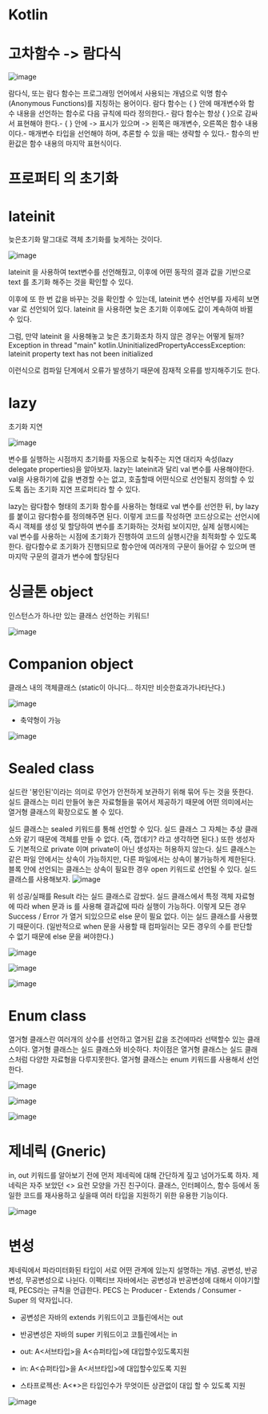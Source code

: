# Kotlin


# 고차함수 -> 람다식




![image](https://user-images.githubusercontent.com/117493614/200719897-bd21894e-1c8f-449d-9b7c-2d27e0f8f413.png)



람다식, 또는 람다 함수는 프로그래밍 언어에서 사용되는 개념으로 익명 함수 (Anonymous Functions)를 지칭하는 용어이다.
람다 함수는 { } 안에 매개변수와 함수 내용을 선언하는 함수로 다음 규칙에 따라 정의한다.- 람다 함수는 항상 { }으로 감싸서 표현해야 한다.- { } 안에 -> 표시가 있으며 -> 왼쪽은 매개변수, 오른쪽은 함수 내용이다.- 매개변수 타입을 선언해야 하며, 추론할 수 있을 때는 생략할 수 있다.- 함수의 반환값은 함수 내용의 마지막 표현식이다.






# 프로퍼티 의 초기화

# lateinit
 늦은초기화
 말그대로 객체 초기화를 늦게하는 것이다.

![image](https://user-images.githubusercontent.com/117493614/200717605-e0e8daeb-00d7-4ed3-aefe-3fb070f632d5.png)


lateinit 을 사용하여 
text변수를 선언해줬고, 이후에 어떤 동작의 결과 값을 기반으로 text 를 초기화 해주는 것을 확인할 수 있다.

이후에 또 한 번 값을 바꾸는 것을 확인할 수 있는데, lateinit 변수 선언부를 자세히 보면 var 로 선언되어 있다. lateinit 을 사용하면 늦은 초기화 이후에도 값이 계속하여 바뀔 수 있다.

그럼, 만약 lateinit 을 사용해놓고 늦은 초기화조차 하지 않은 경우는 어떻게 될까?
Exception in thread "main" kotlin.UninitializedPropertyAccessException: lateinit property text has not been initialized

이런식으로 컴파일 단계에서 오류가 발생하기 때문에 잠재적 오류를 방지해주기도 한다.


# lazy
초기화 지연

![image](https://user-images.githubusercontent.com/117493614/200742148-83a4c2aa-eeb9-42c8-b48b-9ad61f333094.png)




변수를 실행하는 시점까지 초기화를 자동으로 늦춰주는 지연 대리자 속성(lazy delegate properties)을 알아보자. lazy는 lateinit과 달리 val 변수를 사용해야한다. val을 사용하기에 값을 변경할 수는 없고, 호출할때 어떤식으로 선언될지 정의할 수 있도록 돕는 초기화 지연 프로퍼티라 할 수 있다.

lazy는 람다함수 형태의 초기화 함수를 사용하는 형태로 val 변수를 선언한 뒤, by lazy를 붙이고 람다함수를 정의해주면 된다. 이렇게 코드를 작성하면 코드상으로는 선언시에 즉시 객체를 생성 및 할당하여 변수를 초기화하는 것처럼 보이지만, 실제 실행시에는 val 변수를 사용하는 시점에 초기화가 진행하여 코드의 실행시간을 최적화할 수 있도록 한다. 람다함수로 초기화가 진행되므로 함수안에 여러개의 구문이 들어갈 수 있으며 맨 마지막 구문의 결과가 변수에 할당된다



# 싱글톤 object

인스턴스가 하나만 있는 클래스 선언하는 키워드!

![image](https://user-images.githubusercontent.com/117493614/200966297-18c1d480-8a3e-4d38-86b1-37c9689c0aa8.png)



# Companion object

클래스 내의 객체클래스 (static이 아니다... 하지만 비슷한효과가나타난다.)


![image](https://user-images.githubusercontent.com/117493614/200966551-b83f187c-1be1-463d-b3b5-c26f62f8a203.png)


- 축약형이 가능

![image](https://user-images.githubusercontent.com/117493614/200967509-5924e4b5-52d8-4a50-9345-d90262054290.png)


# Sealed class

실드란 '봉인된'이라는 의미로 무언가 안전하게 보관하기 위해 묶어 두는 것을 뜻한다. 실드 클래스는 미리 만들어 놓은 자료형들을 묶어서 제공하기 때문에 어떤 의미에서는 열거형 클래스의 확장으로도 볼 수 있다.

 

실드 클래스는 sealed 키워드를 통해 선언할 수 있다. 실드 클래스 그 자체는 추상 클래스와 같기 때문에 객체를 만들 수 없다. (즉, 껍데기? 라고 생각하면 된다.) 또한 생성자도 기본적으로 private 이며 private이 아닌 생성자는 허용하지 않는다. 실드 클래스는 같은 파일 안에서는 상속이 가능하지만, 다른 파일에서는 상속이 불가능하게 제한된다. 블록 안에 선언되는 클래스는 상속이 필요한 경우 open 키워드로 선언될 수 있다. 실드 클래스를 사용해보자.
![image](https://user-images.githubusercontent.com/117493614/201450388-efcd33fa-0c8f-462d-b7a0-9d39f66e256e.png)


위  성공/실패를 Result 라는 실드 클래스로 감쌌다. 실드 클래스에서 특정 객체 자료형에 따라 when 문과 is 를 사용해 결과값에 따라 실행이 가능하다. 이렇게 모든 경우 Success / Error 가 열거 되있으므로 else 문이 필요 없다. 이는 실드 클래스를 사용했기 때문이다. (일반적으로 when 문을 사용할 때 컴파일러는 모든 경우의 수를 판단할 수 없기 때문에 else 문을 써야한다.)

![image](https://user-images.githubusercontent.com/117493614/201450575-d81d80e4-4f38-4f2a-a085-e48345ed4b25.png)


![image](https://user-images.githubusercontent.com/117493614/201450715-2ce72a34-ca5b-4d58-9dbf-234d8ab741ae.png)

![image](https://user-images.githubusercontent.com/117493614/201450795-c9838dab-291f-4032-b16f-5557fa8caef1.png)

# Enum class

열거형 클래스란 여러개의 상수를 선언하고 열거된 값을 조건에따라 선택할수 있는 클래스이다. 열거형 클래스는
실드 클래스와 비슷하다. 차이점은 열거형 클래스는 실드 클래스처럼 다양한 자료형을 다루지못한다.
열거형 클래스는 enum 키워드를 사용해서 선언한다.


![image](https://user-images.githubusercontent.com/117493614/201452065-5f7614a5-08c9-45c5-9f26-eb23f3d7ef70.png)

![image](https://user-images.githubusercontent.com/117493614/201452102-d18f145d-acf4-40e0-9eb8-6a7472b3ad13.png)


![image](https://user-images.githubusercontent.com/117493614/201452119-100647d8-7e93-49f6-a2cc-312d64a76eb8.png)


# 제네릭 (Gneric)

in, out 키워드를 알아보기 전에 먼저 제네릭에 대해 간단하게 짚고 넘어가도록 하자.
제네릭은 자주 보았던 <> 요런 모양을 가진 친구이다.
클래스, 인터페이스, 함수 등에서 동일한 코드를 재사용하고 싶을때 여러 타입을 지원하기 위한 유용한 기능이다.

![image](https://user-images.githubusercontent.com/117493614/201459034-03ad20e5-cf09-4f66-9017-0ffa695d03a5.png)

# 변성

제네릭에서 파라미터화된 타입이 서로 어떤 관계에 있는지 설명하는 개념.
공변성, 반공변성, 무공변성으로 나뉜다.
이펙티브 자바에서는 공변성과 반공변성에 대해서 이야기할 때, PECS라는 규칙을 언급한다.
PECS 는 Producer - Extends / Consumer - Super 의 약자입니다. 

*  공변성은 자바의 extends 키워드이고 코틀린에서는 out
*  반공변성은 자바의 super 키워드이고 코틀린에서는 in

 * out: A<서브타입>을 A<슈퍼타입>에 대입할수있도록지원
 
 * in: A<슈퍼타입>을 A<서브타입>에 대입할수있도록 지원
 * 스타프로젝션: A<*>은 타입인수가 무엇이든 상관없이 대입 할 수 있도록 지원
 
 ![image](https://user-images.githubusercontent.com/117493614/201503964-26bebe07-4873-43ff-988d-d82054f828ac.png)

 



